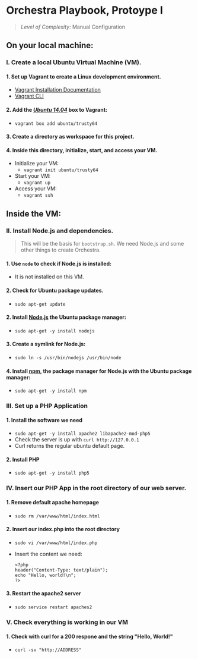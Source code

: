 # Orchestra Playbook, Protoype I
> *Level of Complexity:* Manual Configuration

## On your local machine:

### I. Create a local Ubuntu Virtual Machine (VM).
#### 1. Set up Vagrant to create a Linux development environment.

* [Vagrant Installation Documentation](https://www.vagrantup.com/docs/installation/)
* [Vagrant CLI](https://www.vagrantup.com/docs/cli/)

#### 2. Add the [_Ubuntu 14.04_]((https://app.vagrantup.com/ubuntu/boxes/trusty64) ) box to Vagrant:
* `vagrant box add ubuntu/trusty64`

#### 3. Create a directory as workspace for this project.

#### 4. Inside this directory, initialize, start, and access your VM.
  * Initialize your VM:
    *  `vagrant init ubuntu/trusty64`
  * Start your VM:
    *  `vagrant up`
  * Access your VM:
    *  `vagrant ssh`

## Inside the VM:

### II. Install Node.js and dependencies.
> This will be the basis for `bootstrap.sh`. We need Node.js and some other things to create Orchestra.

#### 1. Use `node` to check if Node.js is installed:
* It is not installed on this VM.

#### 2. Check for Ubuntu package updates.
* `sudo apt-get update`

#### 2.  Install [Node.js](https://nodejs.org/en/) the Ubuntu package manager:
* `sudo apt-get -y install nodejs`


#### 3. Create a symlink for Node.js:
* `sudo ln -s /usr/bin/nodejs /usr/bin/node`

#### 4. Install [npm](https://docs.npmjs.com/), the package manager for Node.js with the Ubuntu package manager:
* `sudo apt-get -y install npm`

### III. Set up a PHP Application

#### 1. Install the software we need
* `sudo apt-get -y install apache2 libapache2-mod-php5`
* Check the server is up with `curl http://127.0.0.1`
* Curl returns the regular ubuntu default page.

#### 2. Install PHP
* `sudo apt-get -y install php5`

### IV. Insert our PHP App in the root directory of our web server.
#### 1. Remove default apache homepage
* `sudo rm /var/www/html/index.html`

#### 2. Insert our index.php into the root directory
* `sudo vi /var/www/html/index.php`
* Insert the content we need:

   ```
   <?php
   header("Content-Type: text/plain");
   echo "Hello, world!\n";
   ?>
   ```

#### 3. Restart the apache2 server
* `sudo service restart apaches2`


### V. Check everything is working in our VM
#### 1. Check with curl for a 200 respone and the string "Hello, World!"
* `curl -sv "http://ADDRESS"`



